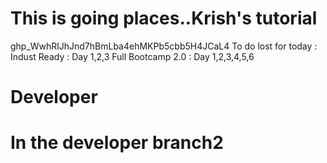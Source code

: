 # This is going places..Krish's tutorial
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
To do lost for today :
Indust Ready : Day 1,2,3
Full Bootcamp 2.0 : Day 1,2,3,4,5,6
# Developer
# In the developer branch2



